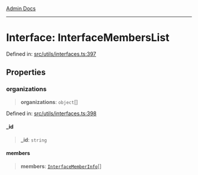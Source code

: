 [Admin Docs](/)

***

# Interface: InterfaceMembersList

Defined in: [src/utils/interfaces.ts:397](https://github.com/PalisadoesFoundation/talawa-admin/blob/main/src/utils/interfaces.ts#L397)

## Properties

### organizations

> **organizations**: `object`[]

Defined in: [src/utils/interfaces.ts:398](https://github.com/PalisadoesFoundation/talawa-admin/blob/main/src/utils/interfaces.ts#L398)

#### \_id

> **\_id**: `string`

#### members

> **members**: [`InterfaceMemberInfo`](InterfaceMemberInfo.md)[]
